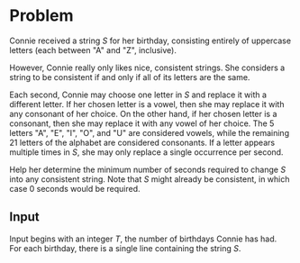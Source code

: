# Problem

Connie received a string $S$ for her birthday, consisting entirely of uppercase letters (each between "A" and "Z", inclusive).

However, Connie really only likes nice, consistent strings. She considers a string to be consistent if and only if all of its letters are the same.

Each second, Connie may choose one letter in $S$ and replace it with a different letter. If her chosen letter is a vowel, then she may replace it with any consonant of her choice. On the other hand, if her chosen letter is a consonant, then she may replace it with any vowel of her choice. The $5$ letters "A", "E", "I", "O", and "U" are considered vowels, while the remaining 21 letters of the alphabet are considered consonants. If a letter appears multiple times in $S$, she may only replace a single occurrence per second.

Help her determine the minimum number of seconds required to change $S$ into any consistent string. Note that $S$ might already be consistent, in which case 0 seconds would be required.

## Input

Input begins with an integer $T$, the number of birthdays Connie has had.  
For each birthday, there is a single line containing the string $S$.

